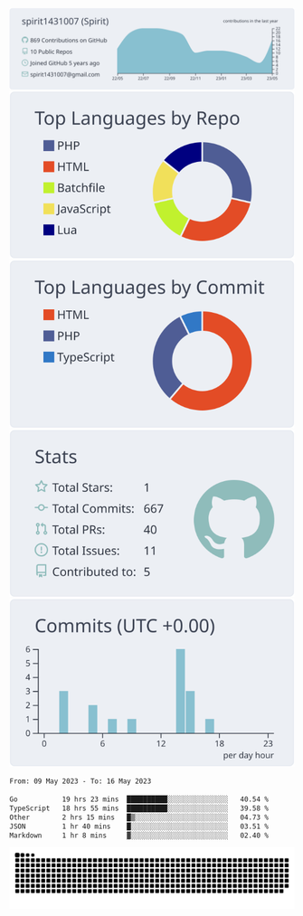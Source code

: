 [![](https://raw.githubusercontent.com/spirit1431007/spirit1431007/master/profile-summary-card-output/nord_bright/0-profile-details.svg)](https://git.io/spiritx)
[![](https://raw.githubusercontent.com/spirit1431007/spirit1431007/master/profile-summary-card-output/nord_bright/1-repos-per-language.svg)](https://git.io/spiritx) [![](https://raw.githubusercontent.com/spirit1431007/spirit1431007/master/profile-summary-card-output/nord_bright/2-most-commit-language.svg)](https://git.io/spiritx)
[![](https://raw.githubusercontent.com/spirit1431007/spirit1431007/master/profile-summary-card-output/nord_bright/3-stats.svg)](https://git.io/spiritx) [![](https://raw.githubusercontent.com/spirit1431007/spirit1431007/master/profile-summary-card-output/nord_bright/4-productive-time.svg)](https://git.io/spiritx)

<!--START_SECTION:waka-->

```text
From: 09 May 2023 - To: 16 May 2023

Go           19 hrs 23 mins  ██████████░░░░░░░░░░░░░░░   40.54 %
TypeScript   18 hrs 55 mins  ██████████░░░░░░░░░░░░░░░   39.58 %
Other        2 hrs 15 mins   █▒░░░░░░░░░░░░░░░░░░░░░░░   04.73 %
JSON         1 hr 40 mins    █░░░░░░░░░░░░░░░░░░░░░░░░   03.51 %
Markdown     1 hr 8 mins     ▓░░░░░░░░░░░░░░░░░░░░░░░░   02.40 %
```

<!--END_SECTION:waka-->

![contribution](https://github.com/spirit1431007/spirit1431007/blob/output/github-contribution-grid-snake.svg)
